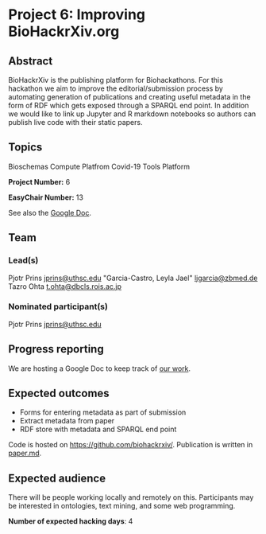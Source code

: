 # Project 6: Improving BioHackrXiv.org

## Abstract

BioHackrXiv is the publishing platform for Biohackathons. For this hackathon we aim to improve the editorial/submission process by automating generation of publications and creating useful metadata in the form of RDF which gets exposed through a SPARQL end point. In addition we would like to link up Jupyter and R markdown notebooks so authors can publish live code with their static papers.

## Topics

Bioschemas
 Compute Platfrom
 Covid-19
 Tools Platform

**Project Number:** 6

**EasyChair Number:** 13

See also the [Google Doc](https://docs.google.com/document/d/1O8n7OMuB3e-S8gHbhcn6XHpza1qOi_DHNNsAE_eUsGA/edit?usp=sharing).

## Team

### Lead(s)

Pjotr Prins <jprins@uthsc.edu>
 "Garcia-Castro, Leyla Jael" <ljgarcia@zbmed.de>
 Tazro Ohta <t.ohta@dbcls.rois.ac.jp>

### Nominated participant(s)

Pjotr Prins <jprins@uthsc.edu>
 

## Progress reporting

We are hosting a Google Doc to keep track of [our work](https://docs.google.com/document/d/1O8n7OMuB3e-S8gHbhcn6XHpza1qOi_DHNNsAE_eUsGA/edit?usp=sharing).

## Expected outcomes

* Forms for entering metadata as part of submission
 * Extract metadata from paper
 * RDF store with metadata and SPARQL end point

Code is hosted on https://github.com/biohackrxiv/. Publication
is written in [paper.md](https://github.com/biohackrxiv/bhxiv-metadata/blob/main/doc/elixir_biohackathon2020/paper.md).

## Expected audience

There will be people working locally and remotely on this. Participants may be interested in ontologies, text mining, and some web programming.

**Number of expected hacking days**: 4
